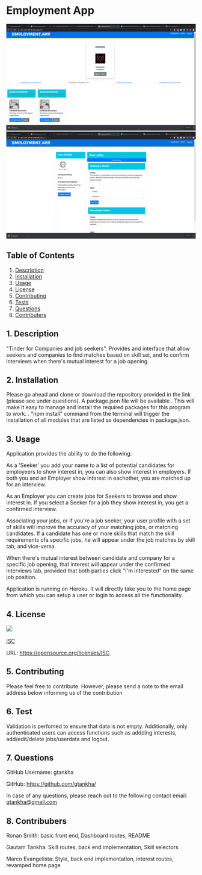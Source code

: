 # Employment App

![Screenshot 1](/assets/images/screenshot1.png?raw=true) 
![Screenshot 2](/assets/images/screenshot2.png?raw=true) 
  ## Table of Contents

  1. [Description](#description)
  2. [Installation](#installation)
  3. [Usage](#usage)
  4. [License](#license)
  5. [Contributing](#contributing)
  6. [Tests](#tests)
  7. [Questions](#questions)
  8. [Contributers](#contributters)


  <a name="description"></a>
  ## 1. Description

  "Tinder for Companies and job seekers". Provides and interface that allow seekers and companies to find matches based on skill set, and to confirm interviews when there's mutual interest for a job opening.
 
  <a name="installation"></a> 
  ## 2. Installation

 Please go ahead and clone or download the repository provided in the link (please see under questions).  A package.json file will be available . This will make it easy to manage and install the required packages for this program to work. . “npm install” command from the terminal will trigger the installation of all modules that are listed as dependencies in package.json.

  <a name="usage"></a> 
  ## 3. Usage
  
  Application provides the ability to do the following: 

  As a 'Seeker' you add your name to a list of potential candidates for employeers to show interest in, you can also show interest in employers. If both you and an Employer show  interest in eachother, you are matched up for an interview.
  
  As an Employer you can create jobs for Seekers to browse and show interest in. If you select a Seeker for a job they show interest in, you get a confirmed interview.
  
  Associating your jobs, or if you're a job seeker, your user profile with a set of skills will improve the accuracy of your matching jobs, or matching candidates. If a candidate has one or more skills that match the skill requirements ofa specific jobs, he will appear under the job matches by skill tab, and vice-versa.
  
  When there's mutual interest between candidate and company for a specific job opening, that interest will appear under the confirmed interviews tab, provided that both parties click "I'm interested" on the same job position.

  Application is running on Heroku. It will directly take you to the home page from which you can setup a user or login to access all the functionality.

  <a name="license"></a> 
  ## 4. License
   ![](https://img.shields.io/badge/License-ISC-blue.svg)
  
  [ISC](https://opensource.org/licenses/ISC)

  URL: https://opensource.org/licenses/ISC

  <a name="contributing"></a>
  ## 5. Contributing
    
  Please feel free to contribute. However, please send a note to the email address below informing us of the contribution

  <a name="tests"></a> 
  ## 6. Test
      
  Validation is perfomed to ensure that data is not empty. Additionally, only authenticated users can access functions such as addding interests, add/edit/delete jobs/userdata and logout.

  <a name="questions"></a> 
  ## 7. Questions
  
  GitHub Username: gtankha

  GitHub: https://github.com/gtankha/
  
  In case of any questions, please reach out to the following contact email: gtankha@gmail.com
  
   <a name="contributers"></a> 
  ## 8. Contribubers
  Ronan Smith: basic front end, Dashboard routes, README
  
  Gautam Tankha: Skill routes, back end implementation, Skill selectors
  
  Marco Evangelista: Style, back end implementation, interest routes, revamped home page



